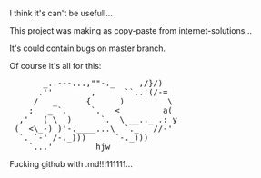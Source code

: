 ﻿I think it's can't be usefull...

This project was making as copy-paste from internet-solutions...

It's could contain bugs on master branch.

Of course it's all for this:
<pre>
       _..---...,""-._     ,/}/)
      .''        ,      ``..'(/-=
     /   _      {      )         \
    ;   _ `.     `.   <         a(
  ,'   ( \  )      `.  \ __.._ .: y
 (  <\_-) )'-.____...\  `._   //-'
  `. `-' /-._)))      `-._)))
    `...'         hjw
</pre>

Fucking github with .md!!!111111...
